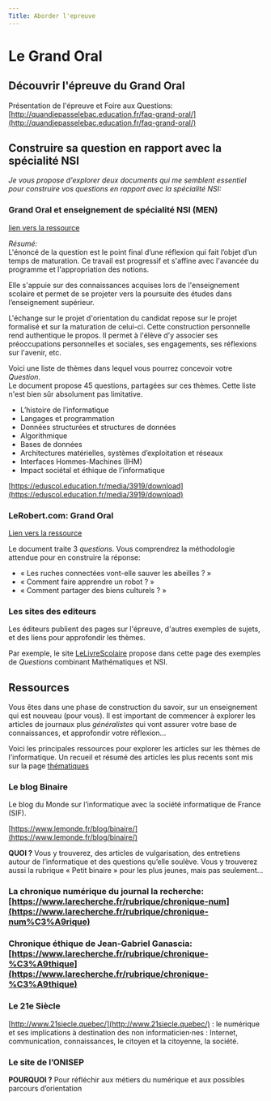 ```yaml
---
Title: Aborder l'epreuve
---
```


# Le Grand Oral
## Découvrir l'épreuve du Grand Oral
Présentation de l'épreuve et Foire aux Questions: [http://quandjepasselebac.education.fr/faq-grand-oral/](http://quandjepasselebac.education.fr/faq-grand-oral/)

## Construire sa question en rapport avec la spécialité NSI
*Je vous propose d'explorer deux documents qui me semblent essentiel pour construire vos questions en rapport avec la spécialité NSI:*

### Grand Oral et enseignement de spécialité NSI (MEN)
[lien vers la ressource](https://eduscol.education.fr/media/3919/download)

*Résumé:*<br>
L'énoncé de la question est le point final d’une réflexion qui fait l’objet d’un temps de maturation. Ce travail est progressif et s'affine avec l'avancée du programme et l'appropriation des notions.

Elle s'appuie sur des connaissances acquises lors de l'enseignement scolaire et permet de se projeter vers la poursuite des études dans l’enseignement supérieur.

L'échange sur le projet d'orientation du candidat repose sur le projet formalisé et sur la maturation de celui-ci. Cette construction personnelle rend authentique le propos. Il permet à l'élève d'y associer ses préoccupations personnelles et sociales, ses engagements, ses réflexions sur l'avenir, etc.

Voici une liste de thèmes dans lequel vous pourrez concevoir votre *Question*.<br>
Le document propose 45 questions, partagées sur ces thèmes. Cette liste n'est bien sûr absolument pas limitative.

* L’histoire de l’informatique
* Langages et programmation
* Données structurées et structures de données
* Algorithmique
* Bases de données
* Architectures matérielles, systèmes d’exploitation et réseaux
* Interfaces Hommes-Machines (IHM)
* Impact sociétal et éthique de l’informatique

[https://eduscol.education.fr/media/3919/download](https://eduscol.education.fr/media/3919/download)

### LeRobert.com: Grand Oral
[Lien vers la ressource](https://grand-oral.lerobert.com/9782321015383/assets/les-ressources-numeriques-pour-la-nsi/preview)

Le document traite 3 *questions*. Vous comprendrez la méthodologie attendue pour en construire la réponse:

* « Les ruches connectées vont-elle sauver les abeilles ? »
* « Comment faire apprendre un robot ? » 
* « Comment partager des biens culturels ? »

### Les sites des editeurs
Les éditeurs publient des pages sur l'épreuve, d'autres exemples de sujets, et des liens pour approfondir les thèmes.

Par exemple, le site [LeLivreScolaire](https://www.lelivrescolaire.fr/page/22790816) propose dans cette page  des exemples de *Questions* combinant Mathématiques et NSI.

## Ressources
Vous êtes dans une phase de construction du savoir, sur un enseignement qui est nouveau (pour vous). Il est important de commencer à explorer les articles de journaux plus *généralistes* qui vont assurer votre base de connaissances, et approfondir votre réflexion...

Voici les principales ressources pour explorer les articles sur les thèmes de l'informatique. Un recueil et résumé des articles les plus recents sont mis sur la page [thématiques](/docs/NSI/projet/page2/)

### Le blog Binaire
Le blog du Monde sur l’informatique avec la société informatique de France (SIF).

[https://www.lemonde.fr/blog/binaire/](https://www.lemonde.fr/blog/binaire/)

**QUOI ?** Vous y trouverez, des articles de vulgarisation, des entretiens autour de l’informatique et des questions qu’elle soulève. Vous y trouverez aussi la rubrique « Petit binaire » pour les plus jeunes, mais pas seulement…


### La chronique numérique du journal la recherche:[https://www.larecherche.fr/rubrique/chronique-num](https://www.larecherche.fr/rubrique/chronique-num%C3%A9rique)
### Chronique éthique de Jean-Gabriel Ganascia:  [https://www.larecherche.fr/rubrique/chronique-%C3%A9thique](https://www.larecherche.fr/rubrique/chronique-%C3%A9thique)

### Le 21e Siècle
[http://www.21siecle.quebec/](http://www.21siecle.quebec/) : le numérique et ses implications à destination des non informaticien·nes : Internet, communication, connaissances, le citoyen et la citoyenne, la société.

### Le site de l’ONISEP
**POURQUOI ?** Pour réfléchir aux métiers du numérique et aux possibles parcours d’orientation